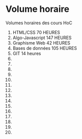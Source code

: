 # Volume horaire

Volumes horaires des cours HoC
1. HTML/CSS 70 HEURES
2. Algo-Javascript 147 HEURES
3. Graphisme Web 42 HEURES
4. Bases de données 105 HEURES
5. GIT 14 heures
6. 
7. 
8. 
9. 
10. 
11. 
12. 
13. 
14. 
15. 
16. 
17. 
18. 
19. 
20. 
